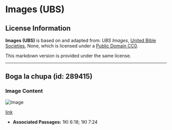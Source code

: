# Images (UBS)

## License Information

**Images (UBS)** is based on and adapted from: _UBS Images_, [United Bible Societies](https://unitedbiblesocieties.org/), None, which is licensed under a [Public Domain CC0](https://creativecommons.org/public-domain/cc0/).

This markdown version is provided under the same license.



--------------------------------

## Boga la chupa (id: 289415)

### Image Content

![Image](https://cdn.aquifer.bible/aquifer-content/resources/Media/WEB-0083_bottlegourd.jpg)

[link](https://cdn.aquifer.bible/aquifer-content/resources/Media/WEB-0083_bottlegourd.jpg)

* **Associated Passages:** 1KI 6:18; 1KI 7:24

